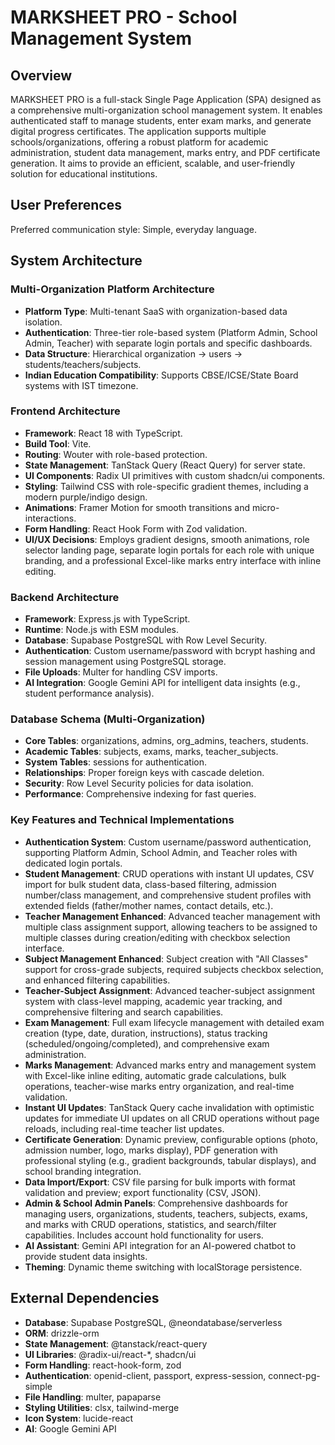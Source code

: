 # MARKSHEET PRO - School Management System

## Overview

MARKSHEET PRO is a full-stack Single Page Application (SPA) designed as a comprehensive multi-organization school management system. It enables authenticated staff to manage students, enter exam marks, and generate digital progress certificates. The application supports multiple schools/organizations, offering a robust platform for academic administration, student data management, marks entry, and PDF certificate generation. It aims to provide an efficient, scalable, and user-friendly solution for educational institutions.

## User Preferences

Preferred communication style: Simple, everyday language.

## System Architecture

### Multi-Organization Platform Architecture
- **Platform Type**: Multi-tenant SaaS with organization-based data isolation.
- **Authentication**: Three-tier role-based system (Platform Admin, School Admin, Teacher) with separate login portals and specific dashboards.
- **Data Structure**: Hierarchical organization → users → students/teachers/subjects.
- **Indian Education Compatibility**: Supports CBSE/ICSE/State Board systems with IST timezone.

### Frontend Architecture
- **Framework**: React 18 with TypeScript.
- **Build Tool**: Vite.
- **Routing**: Wouter with role-based protection.
- **State Management**: TanStack Query (React Query) for server state.
- **UI Components**: Radix UI primitives with custom shadcn/ui components.
- **Styling**: Tailwind CSS with role-specific gradient themes, including a modern purple/indigo design.
- **Animations**: Framer Motion for smooth transitions and micro-interactions.
- **Form Handling**: React Hook Form with Zod validation.
- **UI/UX Decisions**: Employs gradient designs, smooth animations, role selector landing page, separate login portals for each role with unique branding, and a professional Excel-like marks entry interface with inline editing.

### Backend Architecture
- **Framework**: Express.js with TypeScript.
- **Runtime**: Node.js with ESM modules.
- **Database**: Supabase PostgreSQL with Row Level Security.
- **Authentication**: Custom username/password with bcrypt hashing and session management using PostgreSQL storage.
- **File Uploads**: Multer for handling CSV imports.
- **AI Integration**: Google Gemini API for intelligent data insights (e.g., student performance analysis).

### Database Schema (Multi-Organization)
- **Core Tables**: organizations, admins, org_admins, teachers, students.
- **Academic Tables**: subjects, exams, marks, teacher_subjects.
- **System Tables**: sessions for authentication.
- **Relationships**: Proper foreign keys with cascade deletion.
- **Security**: Row Level Security policies for data isolation.
- **Performance**: Comprehensive indexing for fast queries.

### Key Features and Technical Implementations
- **Authentication System**: Custom username/password authentication, supporting Platform Admin, School Admin, and Teacher roles with dedicated login portals.
- **Student Management**: CRUD operations with instant UI updates, CSV import for bulk student data, class-based filtering, admission number/class management, and comprehensive student profiles with extended fields (father/mother names, contact details, etc.).
- **Teacher Management Enhanced**: Advanced teacher management with multiple class assignment support, allowing teachers to be assigned to multiple classes during creation/editing with checkbox selection interface.
- **Subject Management Enhanced**: Subject creation with "All Classes" support for cross-grade subjects, required subjects checkbox selection, and enhanced filtering capabilities.
- **Teacher-Subject Assignment**: Advanced teacher-subject assignment system with class-level mapping, academic year tracking, and comprehensive filtering and search capabilities.
- **Exam Management**: Full exam lifecycle management with detailed exam creation (type, date, duration, instructions), status tracking (scheduled/ongoing/completed), and comprehensive exam administration.
- **Marks Management**: Advanced marks entry and management system with Excel-like inline editing, automatic grade calculations, bulk operations, teacher-wise marks entry organization, and real-time validation.
- **Instant UI Updates**: TanStack Query cache invalidation with optimistic updates for immediate UI updates on all CRUD operations without page reloads, including real-time teacher list updates.
- **Certificate Generation**: Dynamic preview, configurable options (photo, admission number, logo, marks display), PDF generation with professional styling (e.g., gradient backgrounds, tabular displays), and school branding integration.
- **Data Import/Export**: CSV file parsing for bulk imports with format validation and preview; export functionality (CSV, JSON).
- **Admin & School Admin Panels**: Comprehensive dashboards for managing users, organizations, students, teachers, subjects, exams, and marks with CRUD operations, statistics, and search/filter capabilities. Includes account hold functionality for users.
- **AI Assistant**: Gemini API integration for an AI-powered chatbot to provide student data insights.
- **Theming**: Dynamic theme switching with localStorage persistence.

## External Dependencies

- **Database**: Supabase PostgreSQL, @neondatabase/serverless
- **ORM**: drizzle-orm
- **State Management**: @tanstack/react-query
- **UI Libraries**: @radix-ui/react-*, shadcn/ui
- **Form Handling**: react-hook-form, zod
- **Authentication**: openid-client, passport, express-session, connect-pg-simple
- **File Handling**: multer, papaparse
- **Styling Utilities**: clsx, tailwind-merge
- **Icon System**: lucide-react
- **AI**: Google Gemini API